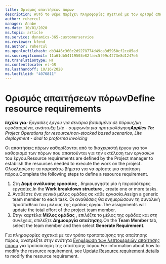 ```yaml
---
title: Ορισμός απαιτήσεων πόρων
description: Αυτό το θέμα παρέχει πληροφορίες σχετικά με τον ορισμό απαίτησης πόρου.
author: ruhercul
manager: Annbe
ms.date: 10/01/2020
ms.topic: article
ms.service: dynamics-365-customerservice
ms.reviewer: kfend
ms.author: ruhercul
ms.openlocfilehash: db3446c360c2d9278774d49ca3d5950cf2ce85ad
ms.sourcegitcommit: 11a61db54119503e82faec5f99c4273e8d1247e5
ms.translationtype: HT
ms.contentlocale: el-GR
ms.lasthandoff: 10/16/2020
ms.locfileid: "4076811"
---
```

# <a name="define-resource-requirements"></a><span data-ttu-id="6d16d-103">Ορισμός απαιτήσεων πόρων</span><span class="sxs-lookup"><span data-stu-id="6d16d-103">Define resource requirements</span></span>

<span data-ttu-id="6d16d-104">_**Ισχύει για:** Εργασίες έργου για σενάρια βασισμένα σε πόρους/μη εφοδιασμένα, ανάπτυξη Lite - συμφωνία για προτιμολόγηση_</span><span class="sxs-lookup"><span data-stu-id="6d16d-104">_**Applies To:** Project Operations for resource/non-stocked based scenarios, Lite deployment - deal to proforma invoicing_</span></span>

<span data-ttu-id="6d16d-105">Οι απαιτήσεις πόρων καθορίζονται από το διαχειριστή έργου για τον καθορισμό των πόρων που απαιτούνται για την εκτέλεση των εργασιών του έργου.</span><span class="sxs-lookup"><span data-stu-id="6d16d-105">Resource requirements are defined by the Project manager to establish the resources needed to execute the work on the project.</span></span> <span data-ttu-id="6d16d-106">Ολοκληρώστε τα παρακάτω βήματα για να ορίσετε μια απαίτηση πόρου.</span><span class="sxs-lookup"><span data-stu-id="6d16d-106">Complete the following steps to define a resource requirement.</span></span>

1.  <span data-ttu-id="6d16d-107">Στη **Δομή ανάλυσης εργασίας** , δημιουργήστε μία ή περισσότερες εργασίες.</span><span class="sxs-lookup"><span data-stu-id="6d16d-107">In the **Work breakdown structure** , create one or more tasks.</span></span>
2.  <span data-ttu-id="6d16d-108">Αναθέστε ένα γενικό μέλος ομάδας σε κάθε εργασία.</span><span class="sxs-lookup"><span data-stu-id="6d16d-108">Assign a generic team member to each task.</span></span> <span data-ttu-id="6d16d-109">Οι αναθέσεις θα ενημερώσουν τη συνολική προσπάθεια του μέλους της ομάδας έργου.</span><span class="sxs-lookup"><span data-stu-id="6d16d-109">The assignments will update the total effort of the project team member.</span></span>
3.  <span data-ttu-id="6d16d-110">Στην καρτέλα **Μέλος ομάδας** , επιλέξτε το μέλος της ομάδας και στη συνέχεια, επιλέξτε **Δημιουργία απαίτησης**.</span><span class="sxs-lookup"><span data-stu-id="6d16d-110">On the **Team Member** tab, select the team member and then select **Generate Requirement**.</span></span>

<span data-ttu-id="6d16d-111">Για πληροφορίες σχετικά με τον τρόπο τροποποίησης της απαίτησης πόρου, ανατρέξτε στην ενότητα [Ενημέρωση των λεπτομερειών απαίτησης πόρου](define-resource-requirements.md) για τροποποίηση της απαίτησης πόρου.</span><span class="sxs-lookup"><span data-stu-id="6d16d-111">For information about how to modify the resource requirement, see [Update Resource requirement details](define-resource-requirements.md) to modify the resource requirement.</span></span>